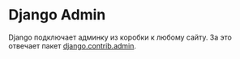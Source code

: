 # Django Admin

Django подключает админку из коробки к любому сайту. За это отвечает пакет [django.contrib.admin](https://docs.djangoproject.com/en/5.0/ref/contrib/admin/).

